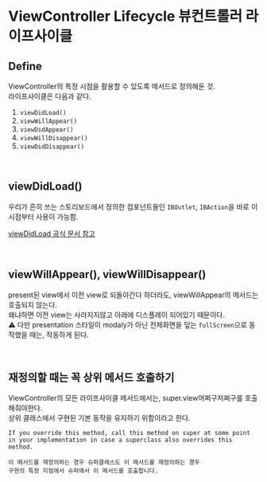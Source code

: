 # ViewController Lifecycle 뷰컨트롤러 라이프사이클

## Define
ViewController의 특정 시점을 활용할 수 있도록 메서드로 정의해둔 것.   
라이프사이클은 다음과 같다.
1. `viewDidLoad()`
2. `viewWillAppear()`
3. `viewDidAppear()`
4. `viewWillDisappear()`
5. `viewDidDisappear()`

</br>

## viewDidLoad()
우리가 흔히 쓰는 스토리보드에서 정의한 컴포넌트들인 `IBOutlet`, `IBAction`을 바로 이 시점부터 사용이 가능함.   

[viewDidLoad 공식 문서 참고](https://developer.apple.com/documentation/appkit/nsviewcontroller/1434476-viewdidload)

</br>

## viewWillAppear(), viewWillDisappear()
present된 view에서 이전 view로 되돌아간다 하더라도, viewWillAppear의 메서드는 호출되지 않는다.    
왜냐하면 이전 view는 사라지지않고 아래에 디스플레이 되어있기 때문이다.   
⚠️ 다만 presentation 스타일이 modaly가 아닌 전체화면을 덮는 `fullScreen`으로 동작했을 때는, 작동하게 된다.

</br>

## 재정의할 때는 꼭 상위 메서드 호출하기
ViewController의 모든 라이프사이클 메서드에서는, super.view어쩌구저쩌구를 호출해줘야한다.   
상위 클래스에서 구현된 기본 동작을 유지하기 위함이라고 한다.
~~~
If you override this method, call this method on super at some point 
in your implementation in case a superclass also overrides this method.

이 메서드를 재정의하는 경우 슈퍼클래스도 이 메서드를 재정의하는 경우 
구현의 특정 지점에서 슈퍼에서 이 메서드를 호출합니다.
~~~
